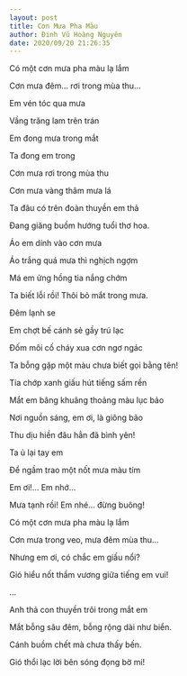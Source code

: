 ```yaml
---
layout: post
title: Cơn Mưa Pha Màu
author: Đinh Vũ Hoàng Nguyên
date: 2020/09/20 21:26:35
---
```

Có một cơn mưa pha màu lạ lắm

Cơn mưa đêm… rơi trong mùa thu…

Em vén tóc qua mưa

Vầng trăng lam trên trán

Em đong mưa trong mắt

Ta đong em trong

Cơn mưa rơi trong mùa thu

Cơn mưa vàng thâm mưa lá

Ta đâu có trên đoàn thuyền em thả

Đang giăng buồm hướng tuổi thơ hoa.

Áo em dính vào cơn mưa

Áo trắng quá mưa thì nghịch ngợm

Má em ửng hồng tia nắng chớm

Ta biết lỗi rồi! Thôi bỏ mắt trong mưa.

Đêm lạnh se

Em chợt bế cánh sẻ gầy trú lạc

Đốm môi cố cháy xua cơn ngơ ngác

Ta bỗng gặp một màu chưa biết gọi bằng tên!

Tia chớp xanh giấu hút tiếng sấm rền

Mắt em bâng khuâng thoảng màu lục bảo

Nơi nguồn sáng, em ơi, là giông bão

Thu dịu hiền đâu hẳn đã bình yên!

Ta ủ lại tay em

Để ngầm trao một nốt mưa màu tím

Em ơi!… Em nhớ…

Mưa tạnh rồi! Em nhé… đừng buông!

Có một cơn mưa pha màu lạ lắm

Cơn mưa trong veo, mưa đêm mùa thu…

Nhưng em ơi, có chắc em giấu nổi?

Gió hiểu nốt thầm vương giữa tiếng em vui!

…

Anh thả con thuyền trôi trong mắt em

Mắt bỗng sâu đêm, bỗng rộng dài như biển.

Cánh buồm chết mà chưa thấy bến.

Gió thổi lạc lời bên sóng đọng bờ mi!